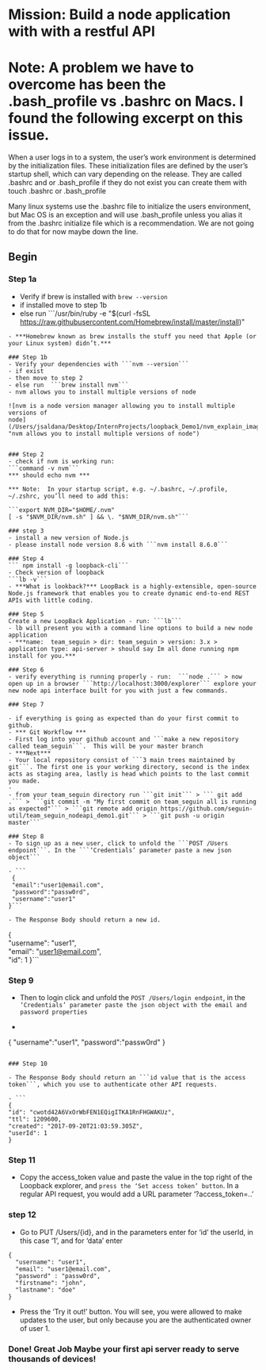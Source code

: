 # Mission:  Build a node application with with a restful API

# Note:  A problem we have to overcome has been the .bash_profile vs .bashrc on Macs.  I found the following excerpt on this issue.

When a user logs in to a system, the user’s work environment is determined by the initialization files. These initialization files are defined by the user’s startup shell, which can vary depending on the release.  They are called .bashrc and or .bash_profile if they do not exist you can create them with touch .bashrc or .bash_profile

Many linux systems use the .bashrc file to initialize the users environment,  but Mac OS is an exception and will use .bash_profile unless you alias it from the .bashrc initialize file which is a
recommendation.  We are not going to do that for now maybe down the line.

## Begin

### Step 1a
- Verify if brew is installed with ```brew --version```
- if installed move to step 1b
- else run ```/usr/bin/ruby -e "$(curl -fsSL https://raw.githubusercontent.com/Homebrew/install/master/install)"
 ```
- ***Homebrew known as brew installs the stuff you need that Apple (or your Linux system) didn’t.***

### Step 1b
- Verify your dependencies with ```nvm --version```
- if exist
- then move to step 2
- else run  ```brew install nvm```
- nvm allows you to install multiple versions of node

![nvm is a node version manager allowing you to install multiple versions of
node](/Users/jsaldana/Desktop/InternProjects/loopback_Demo1/nvm_explain_image.png "nvm allows you to install multiple versions of node")


### Step 2
- check if nvm is working run:
```command -v nvm```
*** should echo nvm ***

*** Note:  In your startup script, e.g. ~/.bashrc, ~/.profile, ~/.zshrc, you’ll need to add this:

```export NVM_DIR="$HOME/.nvm"
[ -s "$NVM_DIR/nvm.sh" ] && \. "$NVM_DIR/nvm.sh"```

### step 3
- install a new version of Node.js
- please install node version 8.6 with ```nvm install 8.6.0```

### Step 4
``` npm install -g loopback-cli```
- Check version of loopback
```lb -v```
- ***What is lookback?*** LoopBack is a highly-extensible, open-source Node.js framework that enables you to create dynamic end-to-end REST APIs with little coding.

### Step 5
Create a new LoopBack Application - run: ```lb```
- lb will present you with a command line options to build a new node application
- ***name:  team_seguin > dir: team_seguin > version: 3.x > application type: api-server > should say Im all done running npm install for you.***

### Step 6
- verify everything is running properly - run:  ```node .``` > now open up in a browser ```http://localhost:3000/explorer``` explore your new node api interface built for you with just a few commands.

### Step 7

- if everything is going as expected than do your first commit to github.
- *** Git Workflow ***
- First log into your github account and ```make a new repository called team_seguin```.  This will be your master branch
- ***Next***
- Your local repository consist of ```3 main trees maintained by git```. The first one is your working directory, second is the index acts as staging area, lastly is head which points to the last commit you made.
-
- from your team_seguin directory run ```git init``` > ``` git add .``` > ```git commit -m "My first commit on team_seguin all is running as expected"``` > ```git remote add origin https://github.com/seguin-util/team_seguin_nodeapi_demo1.git``` > ```git push -u origin master```

### Step 8
- To sign up as a new user, click to unfold the ```POST /Users endpoint```. In the ```‘Credentials’ parameter paste a new json object```

- ```
  {
  "email":"user1@email.com",
  "password":"passw0rd",
  "username":"user1"
}```

- The Response Body should return a new id.
```
{     
  "username": "user1",   
  "email": "user1@email.com",   
  "id": 1
}```

### Step 9
- Then to login click and unfold the ```POST /Users/login endpoint```, in the ```‘Credentials’ parameter paste the json object with the email and password properties```

- ```
{
  "username":"user1",
  "password":"passw0rd"
}
```

### Step 10

- The Response Body should return an ```id value that is the access token```, which you use to authenticate other API requests.

- ```
{   
"id": "cwotd42A6VxOrWbFEN1EQigITKA1RnFHGWAKUz",   
"ttl": 1209600,   
"created": "2017-09-20T21:03:59.305Z",   
"userId": 1
}
```

### Step 11

- Copy the access_token value and paste the value in the top right of the Loopback explorer, and ```press the ‘Set access token’ button```. In a regular API request, you would add a URL parameter ‘?access_token=..’

### step 12
- Go to PUT /Users/{id}, and in the parameters enter for ‘id’ the userId, in this case ‘1’, and for ‘data’ enter

```
{
  "username": "user1",
  "email": "user1@email.com",
  "password" : "passw0rd",
  "firstname": "john",
  "lastname": "doe"
}
```
- Press the ‘Try it out!’ button. You will see, you were allowed to make updates to the user, but only because you are the authenticated owner of user 1.

### Done! Great Job Maybe your first api server ready to serve thousands of devices!
